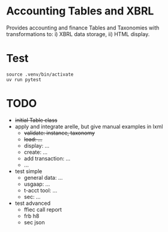 # Accounting Tables and XBRL

Provides accounting and finance Tables and Taxonomies with transformations to: i) XBRL data storage, ii) HTML display.


# Test

```
source .venv/bin/activate
uv run pytest

```


# TODO

* ~~initial Table class~~
* apply and integrate arelle, but give manual examples in lxml
  - ~~validate: instance, taxonomy~~
  - ~~load: ...~~
  - display: ...
  - create: ...
  - add transaction: ...
  - ...
* test simple
  - general data: ...
  - usgaap: ...
  - t-acct tool: ...
  - sec: ...
* test advanced
  - ffiec call report
  - frb h8
  - sec json